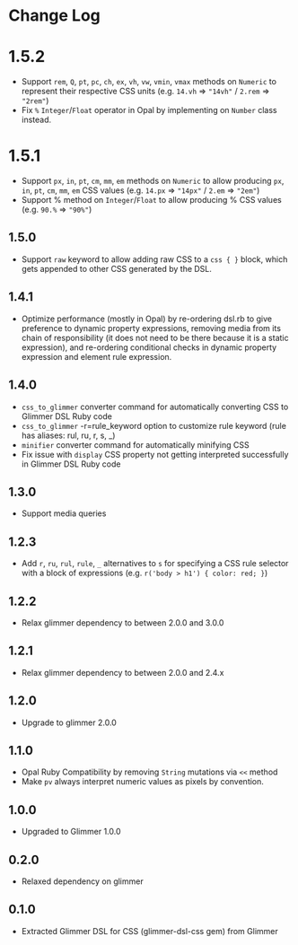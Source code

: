 # Change Log

# 1.5.2

- Support `rem`, `Q`, `pt`, `pc`, `ch`, `ex`, `vh`, `vw`, `vmin`, `vmax` methods on `Numeric` to represent their respective CSS units (e.g. `14.vh` => `"14vh"` / `2.rem` => `"2rem"`)
- Fix `%` `Integer`/`Float` operator in Opal by implementing on `Number` class instead.

# 1.5.1

- Support `px`, `in`, `pt`, `cm`, `mm`, `em` methods on `Numeric` to allow producing `px`, `in`, `pt`, `cm`, `mm`, `em` CSS values (e.g. `14.px` => `"14px"` / `2.em` => `"2em"`)
- Support % method on `Integer`/`Float` to allow producing % CSS values (e.g. `90.%` => `"90%"`)

## 1.5.0

- Support `raw` keyword to allow adding raw CSS to a `css { }` block, which gets appended to other CSS generated by the DSL.

## 1.4.1

- Optimize performance (mostly in Opal) by re-ordering dsl.rb to give preference to dynamic property expressions, removing media from its chain of responsibility (it does not need to be there because it is a static expression), and re-ordering conditional checks in dynamic property expression and element rule expression.

## 1.4.0

- `css_to_glimmer` converter command for automatically converting CSS to Glimmer DSL Ruby code
- `css_to_glimmer` -r=rule_keyword option to customize rule keyword (rule has aliases: rul, ru, r, s, _)
- `minifier` converter command for automatically minifying CSS
- Fix issue with `display` CSS property not getting interpreted successfully in Glimmer DSL Ruby code

## 1.3.0

- Support media queries

## 1.2.3

- Add `r`, `ru`, `rul`, `rule`, `_` alternatives to `s` for specifying a CSS rule selector with a block of expressions (e.g. `r('body > h1') { color: red; }`)

## 1.2.2

- Relax glimmer dependency to between 2.0.0 and 3.0.0

## 1.2.1

- Relax glimmer dependency to between 2.0.0 and 2.4.x

## 1.2.0

- Upgrade to glimmer 2.0.0

## 1.1.0

- Opal Ruby Compatibility by removing `String` mutations via `<<` method
- Make `pv` always interpret numeric values as pixels by convention.

## 1.0.0

- Upgraded to Glimmer 1.0.0

## 0.2.0

- Relaxed dependency on glimmer

## 0.1.0

- Extracted Glimmer DSL for CSS (glimmer-dsl-css gem) from Glimmer
